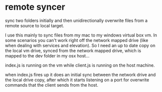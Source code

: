 # remote syncer
sync two folders initially and then unidirectionally overwrite files from a remote source to local target.

I use this mainly to sync files from my mac to my windows virtual box vm. In some scenarios you can't work right off the network mapped drive (like when dealing with services and elevation). So I need an up to date copy on the local vm drive, synced from the network mapped drive, which is mapped to the dev folder in my osx host...

index.js is running on the vm while client.js is running on the host machine.

when index.js fires up it does an initial sync between the network drive and the local drive copy, after which it starts listening on a port for overwrite commands that the client sends from the host.